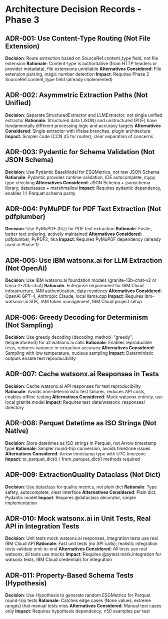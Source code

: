 # Architecture Decision Records - Phase 3

## ADR-001: Use Content-Type Routing (Not File Extension)
**Decision**: Route extraction based on SourceRef.content_type field, not file extension
**Rationale**: Content-type is authoritative (from HTTP headers or provider metadata), file extensions unreliable
**Alternatives Considered**: File extension parsing, magic number detection
**Impact**: Requires Phase 2 SourceRef.content_type field (already implemented)

## ADR-002: Asymmetric Extraction Paths (Not Unified)
**Decision**: Separate StructuredExtractor and LLMExtractor, not single unified extractor
**Rationale**: Structured data (JSON) and unstructured (PDF) have fundamentally different processing logic and accuracy targets
**Alternatives Considered**: Single extractor with if/else branches, plugin architecture
**Impact**: Simpler code (CCN ≤5 for router), clear separation of concerns

## ADR-003: Pydantic for Schema Validation (Not JSON Schema)
**Decision**: Use Pydantic BaseModel for ESGMetrics, not raw JSON Schema
**Rationale**: Pydantic provides runtime validation, IDE autocomplete, mypy type checking
**Alternatives Considered**: JSON Schema + jsonschema library, dataclasses + marshmallow
**Impact**: Requires pydantic dependency, enables 1:1 Parquet schema parity

## ADR-004: PyMuPDF for PDF Text Extraction (Not pdfplumber)
**Decision**: Use PyMuPDF (fitz) for PDF text extraction
**Rationale**: Faster, better text ordering, actively maintained
**Alternatives Considered**: pdfplumber, PyPDF2, tika
**Impact**: Requires PyMuPDF dependency (already used in Phase 1)

## ADR-005: Use IBM watsonx.ai for LLM Extraction (Not OpenAI)
**Decision**: Use IBM watsonx.ai foundation models (granite-13b-chat-v2 or llama-2-70b-chat)
**Rationale**: Enterprise requirement for IBM Cloud infrastructure, IAM authentication, data residency
**Alternatives Considered**: OpenAI GPT-4, Anthropic Claude, local llama.cpp
**Impact**: Requires ibm-watsonx-ai SDK, IAM token management, IBM Cloud project setup

## ADR-006: Greedy Decoding for Determinism (Not Sampling)
**Decision**: Use greedy decoding (decoding_method="greedy", temperature=0) for all watsonx.ai calls
**Rationale**: Enables reproducible tests, reduces variance in extraction accuracy
**Alternatives Considered**: Sampling with low temperature, nucleus sampling
**Impact**: Deterministic outputs enable test reproducibility

## ADR-007: Cache watsonx.ai Responses in Tests
**Decision**: Cache watsonx.ai API responses for test reproducibility
**Rationale**: Avoids non-deterministic test failures, reduces API costs, enables offline testing
**Alternatives Considered**: Mock watsonx entirely, use local granite model
**Impact**: Requires test_data/watsonx_responses/ directory

## ADR-008: Parquet Datetime as ISO Strings (Not Native)
**Decision**: Store datetimes as ISO strings in Parquet, not Arrow timestamp type
**Rationale**: Simpler round-trip conversion, avoids timezone issues
**Alternatives Considered**: Arrow timestamp type with UTC timezone
**Impact**: to_parquet_dict() / from_parquet_dict() methods required

## ADR-009: ExtractionQuality Dataclass (Not Dict)
**Decision**: Use dataclass for quality metrics, not plain dict
**Rationale**: Type safety, autocomplete, clear interface
**Alternatives Considered**: Plain dict, Pydantic model
**Impact**: Requires @dataclass decorator, simple implementation

## ADR-010: Mock watsonx.ai in Unit Tests, Real API in Integration Tests
**Decision**: Unit tests mock watsonx.ai responses, integration tests use real IBM Cloud API
**Rationale**: Fast unit tests (no API calls), realistic integration tests validate end-to-end
**Alternatives Considered**: All tests use real watsonx, all tests use mocks
**Impact**: Requires @pytest.mark.integration for watsonx tests, IBM Cloud credentials for integration

## ADR-011: Property-Based Schema Tests (Hypothesis)
**Decision**: Use Hypothesis to generate random ESGMetrics for Parquet round-trip tests
**Rationale**: Catches edge cases (None values, extreme ranges) that manual tests miss
**Alternatives Considered**: Manual test cases only
**Impact**: Requires hypothesis dependency, ≥50 examples per test
